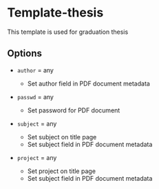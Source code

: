# Template-thesis

This template is used for graduation thesis

## Options

-   `author` = any
    -   Set author field in PDF document metadata

-   `passwd` = any
    -   Set password for PDF document

-   `subject` = any
    -   Set subject on title page
    -   Set subject field in PDF document metadata

-   `project` = any
    -   Set project on title page
    -   Set subject field in PDF document metadata

